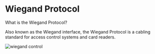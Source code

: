 # Wiegand Protocol

What is the Wiegand Protocol? 

Also known as the Wiegand interface, the Wiegand Protocol is a cabling standard for access control systems and card readers.




![wiegand control](https://user-images.githubusercontent.com/10983937/47818922-1433a180-dd6a-11e8-847e-92920cf385d7.png)
